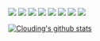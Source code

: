 [![](https://img.shields.io/badge/go-%2300ADD8.svg?&style=for-the-badge&logo=go&logoColor=white)](https://golang.org/)
[![](https://img.shields.io/badge/php-%23777BB4.svg?&style=for-the-badge&logo=php&logoColor=white)](https://www.php.net/)
[![](https://img.shields.io/badge/javascript-%23F7DF1E.svg?&style=for-the-badge&logo=javascript&logoColor=black)](https://www.javascript.com/)
[![](https://img.shields.io/badge/laravel%20-%23FF2D20.svg?&style=for-the-badge&logo=laravel&logoColor=white)](https://laravel.com/)
[![](https://img.shields.io/badge/mysql-%234479A1.svg?&style=for-the-badge&logo=mysql&logoColor=white)](https://www.mysql.com/)
[![](https://img.shields.io/badge/redis-%23DC382D.svg?&style=for-the-badge&logo=redis&logoColor=white)](https://redis.io/)
[![](https://img.shields.io/badge/docker-%232496ED.svg?&style=for-the-badge&logo=docker&logoColor=white)](https://www.docker.com/)
[![](https://img.shields.io/badge/Amazon%20AWS-%23232F3E?logo=amazon-aws&logoColor=white&style=for-the-badge)](https://aws.amazon.com/)

[![Clouding's github stats](https://github-readme-stats.vercel.app/api?username=cloudingcity&show_icons=true&theme=gruvbox)](https://github.com/cloudingcity)

<!-- ### Hi there 👋

**cloudingcity/cloudingcity** is a ✨ _special_ ✨ repository because its `README.md` (this file) appears on your GitHub profile.

Here are some ideas to get you started:

- 🔭 I’m currently working on ...
- 🌱 I’m currently learning ...
- 👯 I’m looking to collaborate on ...
- 🤔 I’m looking for help with ...
- 💬 Ask me about ...
- 📫 How to reach me: ...
- 😄 Pronouns: ...
- ⚡ Fun fact: ...
-->
